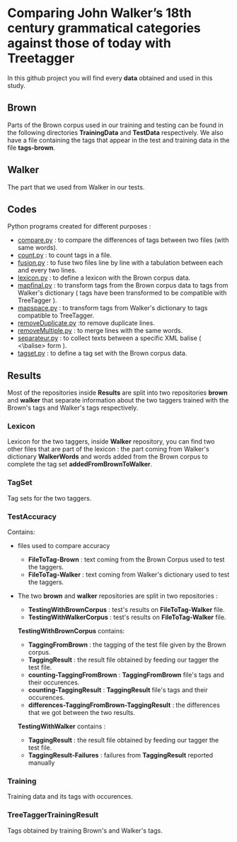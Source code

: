 # Comparing John Walker’s 18th century grammatical categories against those of today with Treetagger

In this github project you will find every **data** obtained and used in this study.


## Brown

Parts of the Brown corpus used in our training and testing can be found in the following directories **TrainingData** and **TestData** respectively.
We also have a file containing the tags that appear in the test and training data in the file **tags-brown**.

## Walker

The part that we used from Walker in our tests.

## Codes

Python programs created for different purposes :
- [compare.py](Codes/compare.py) : to compare the differences of tags between two files (with same words).
- [count.py](Codes/count.py) : to count tags in a file.
- [fusion.py](Codes/fusion.py) : to fuse two files line by line with a tabulation between each and every two lines.
- [lexicon.py](Codes/lexicon.py) : to define a lexicon with the Brown corpus data.
- [mapfinal.py](Codes/mapfinal.py) : to transform tags from the Brown corpus data to tags from Walker's dictionary ( tags have been transformed to be compatible with TreeTagger ).
- [mapspace.py](Codes/mapspace.py) : to transform tags from Walker's dictionary to tags compatible to TreeTagger.
- [removeDuplicate.py](Codes/removeDuplicate.py) :to remove duplicate lines.
- [removeMultiple.py](Codes/removeMultiple.py) : to merge lines with the same words.
- [separateur.py](Codes/separateur.py) : to collect texts between a specific XML balise ( <balise> <\\balise> form ).
- [tagset.py](Codes/tagset.py) : to define a tag set with the Brown corpus data.

## Results

Most of the repositories inside **Results** are split into two repositories **brown** and **walker** that separate information about the two taggers trained with the Brown's tags and Walker's tags respectively.

### Lexicon

Lexicon for the two taggers, inside **Walker** repository, you can find two other files that are part of the lexicon : the part coming from Walker's dictionary **WalkerWords** and words added from the Brown corpus to complete the tag set **addedFromBrownToWalker**.

### TagSet

Tag sets for the two taggers.

### TestAccuracy

Contains:
- files used to compare accuracy
  - **FileToTag-Brown** : text coming from the Brown Corpus used to test the taggers.
  - **FileToTag-Walker** : text coming from Walker's dictionary used to test the taggers.
- The two **brown** and **walker** repositories are split in two repositories :
  - **TestingWithBrownCorpus** : test's results on **FileToTag-Walker** file.
  - **TestingWithWalkerCorpus** : test's results on **FileToTag-Walker** file.

  **TestingWithBrownCorpus** contains:

  - **TaggingFromBrown** : the tagging of the test file given by the Brown corpus.
  - **TaggingResult** : the result file obtained by feeding our tagger the test file.
  - **counting-TaggingFromBrown** : **TaggingFromBrown** file's tags and their occurences.
  - **counting-TaggingResult** : **TaggingResult** file's tags and their occurences.
  - **differences-TaggingFromBrown-TaggingResult** : the differences that we got between the two results.

  **TestingWithWalker** contains :
  - **TaggingResult** : the result file obtained by feeding our tagger the test file.
  - **TaggingResult-Failures** : failures from **TaggingResult** reported manually 


### Training

Training data and its tags with occurences.

### TreeTaggerTrainingResult

Tags obtained by training Brown's and Walker's tags.
